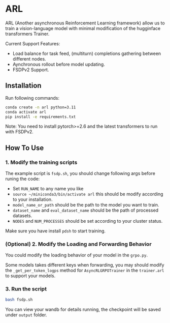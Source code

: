 # ARL

ARL (Another asynchronous Reinforcement Learning framework) allow us to train a vision-language model with minimal modification of the hugginface transformers Trainer.

Current Support Features:

- Load balance for task feed, (multiturn) completions gathering between different nodes.
- Aynchronous rollout before model updating.
- FSDPv2 Support.

## Installation

Run following commands:

```bash
conda create -n arl python=3.11
conda activate arl
pip install -e requirements.txt
```

Note: You need to install pytorch>=2.6 and the latest transformers to run with FSDPv2.


## How To Use

### 1. Modify the training scripts

The example script is `fsdp.sh`, you should change following args before runing the code:

- Set `RUN_NAME` to any name you like
- `source ~/miniconda3/bin/activate arl` this should be modify according to your installation.
- `model_name_or_path` should be the path to the model you want to train.
- `dataset_name` and `eval_dataset_name` should be the path of processed datasets.
- `NODES` and `NUM_PROCESSES` should be set according to your cluster status.

Make sure you have install `pdsh` to start training.


### (Optional) 2. Modify the Loading and Forwarding Behavior

You could modify the loading behavior of your model in the `grpo.py`.

Some models takes different keys when forwarding, you may should modify the `_get_per_token_logps` method for `AsyncRLGRPOTrainer` in the `trainer.arl` to support your models.

### 3. Run the script

```bash
bash fsdp.sh
```
You can view your wandb for details running, the checkpoint will be saved under `output` folder.